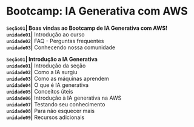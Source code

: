# Bootcamp: IA Generativa com AWS

**`Seção01`| Boas vindas ao Bootcamp de IA Generativa com AWS!**  
**`unidade01`|** Introdução ao curso  
**`unidade02`|** FAQ - Perguntas frequentes  
**`unidade03`|** Conhecendo nossa comunidade  

**`Seção01`| Introdução a IA Generativa**  
**`unidade01`|** Introdução da seção  
**`unidade02`|** Como a IA surgiu  
**`unidade03`|** Como as máquinas aprendem  
**`unidade04`|** O que é IA generativa  
**`unidade05`|** Conceitos úteis  
**`unidade06`|** Introdução à IA generativa na AWS  
**`unidade07`|** Testando seu conhecimento  
**`unidade08`|** Para não esquecer mais  
**`unidade09`|** Recursos adicionais  
